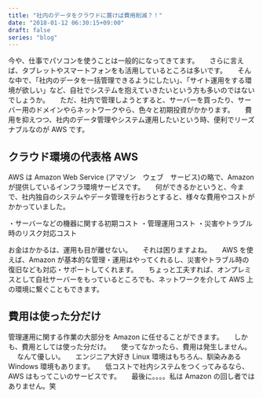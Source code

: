 ```yaml
---
title: "社内のデータをクラウドに置けば費用削減？！"
date: "2018-01-12 06:30:15+09:00"
draft: false
series: "blog"
---
```

今や、仕事でパソコンを使うことは一般的になってきてます。
　
さらに言えば、タブレットやスマートフォンをも活用しているところは多いです。
　
そんな中で、「社内のデータを一括管理できるようにしたい」、「サイト運用をする環境が欲しい」など、自社でシステムを抱えていきたいという方も多いのではないでしょうか。
　
ただ、社内で管理しようとすると、サーバーを買ったり、サーバー用のドメインやらネットワークやら、色々と初期投資がかかります。
　
費用を抑えつつ、社内のデータ管理やシステム運用したいという時、便利でリーズナブルなのが AWS です。
　
<h2>クラウド環境の代表格 AWS</h2>

AWS は Amazon Web Service (アマゾン　ウェブ　サービス)の略で、Amazon が提供しているインフラ環境サービスです。
　
何ができるかというと、今まで、社内独自のシステムやデータ管理を行おうとすると、様々な費用やコストがかかっていました。

・サーバーなどの機器に関する初期コスト
・管理運用コスト
・災害やトラブル時のリスク対応コスト

お金はかかるは、運用も目が離せない。
　
それは困りますよね。
　
AWS を使えば、Amazon が基本的な管理・運用はやってくれるし、災害やトラブル時の復旧なども対応・サポートしてくれます。
　
ちょっと工夫すれば、オンプレミスとして自社サーバーをもっているところでも、ネットワークを介して AWS 上の環境に繋ぐこともできます。
　
<h2>費用は使った分だけ</h2>

管理運用に関する作業の大部分を Amazon に任せることができます。
　
しかも、費用としては使った分だけ。
　
使ってなかったら、費用は発生しません。
　
なんて優しい。
　
エンジニア大好き Linux 環境はもちろん、馴染みある Windows 環境もあります。
　
低コストで社内システムをつくってみるなら、AWS はもってこいのサービスです。
　
最後に。。。。私は Amazon の回し者ではありません。笑